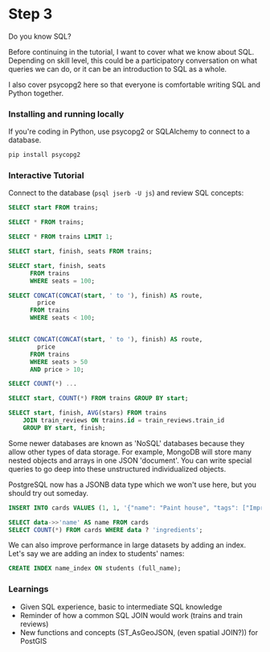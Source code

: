# Step 3

Do you know SQL?

Before continuing in the tutorial, I want to cover what we know about SQL. Depending
on skill level, this could be a participatory conversation on what queries we can
do, or it can be an introduction to SQL as a whole.

I also cover psycopg2 here so that everyone is comfortable writing SQL and Python
together.

### Installing and running locally

If you're coding in Python, use psycopg2 or SQLAlchemy to connect to a database.

```bash
pip install psycopg2
```

### Interactive Tutorial

Connect to the database (```psql jserb -U js```) and review SQL concepts:

```sql
SELECT start FROM trains;

SELECT * FROM trains;

SELECT * FROM trains LIMIT 1;

SELECT start, finish, seats FROM trains;

SELECT start, finish, seats
      FROM trains
      WHERE seats = 100;

SELECT CONCAT(CONCAT(start, ' to '), finish) AS route,
        price
      FROM trains
      WHERE seats < 100;


SELECT CONCAT(CONCAT(start, ' to '), finish) AS route,
        price
      FROM trains
      WHERE seats > 50
      AND price > 10;

SELECT COUNT(*) ...

SELECT start, COUNT(*) FROM trains GROUP BY start;

SELECT start, finish, AVG(stars) FROM trains
    JOIN train_reviews ON trains.id = train_reviews.train_id
    GROUP BY start, finish;
```

Some newer databases are known as 'NoSQL' databases because they allow other types
of data storage. For example, MongoDB will store many nested objects and arrays in one JSON 'document'. You can write special queries to go deep into these unstructured
individualized objects.

PostgreSQL now has a JSONB data type which we won't use here, but you should try out
someday.

```sql
INSERT INTO cards VALUES (1, 1, '{"name": "Paint house", "tags": ["Improvements", "Office"], "finished": true}');

SELECT data->>'name' AS name FROM cards
SELECT COUNT(*) FROM cards WHERE data ? 'ingredients';
```

We can also improve performance in large datasets by adding an index. Let's say we
are adding an index to students' names:

```sql
CREATE INDEX name_index ON students (full_name);
```

### Learnings

- Given SQL experience, basic to intermediate SQL knowledge
- Reminder of how a common SQL JOIN would work (trains and train reviews)
- New functions and concepts (ST_AsGeoJSON, (even spatial JOIN?)) for PostGIS
